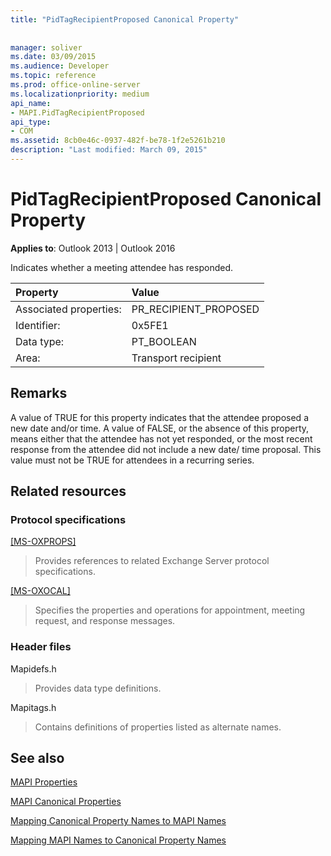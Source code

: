 ```yaml
---
title: "PidTagRecipientProposed Canonical Property"
 
 
manager: soliver
ms.date: 03/09/2015
ms.audience: Developer
ms.topic: reference
ms.prod: office-online-server
ms.localizationpriority: medium
api_name:
- MAPI.PidTagRecipientProposed
api_type:
- COM
ms.assetid: 8cb0e46c-0937-482f-be78-1f2e5261b210
description: "Last modified: March 09, 2015"
---
```


# PidTagRecipientProposed Canonical Property

  
  
**Applies to**: Outlook 2013 | Outlook 2016 
  
Indicates whether a meeting attendee has responded.
  
|Property |Value |
|:-----|:-----|
|Associated properties:  <br/> |PR_RECIPIENT_PROPOSED  <br/> |
|Identifier:  <br/> |0x5FE1  <br/> |
|Data type:  <br/> |PT_BOOLEAN  <br/> |
|Area:  <br/> |Transport recipient  <br/> |
   
## Remarks

A value of TRUE for this property indicates that the attendee proposed a new date and/or time. A value of FALSE, or the absence of this property, means either that the attendee has not yet responded, or the most recent response from the attendee did not include a new date/ time proposal. This value must not be TRUE for attendees in a recurring series.
  
## Related resources

### Protocol specifications

[[MS-OXPROPS]](https://msdn.microsoft.com/library/f6ab1613-aefe-447d-a49c-18217230b148%28Office.15%29.aspx)
  
> Provides references to related Exchange Server protocol specifications.
    
[[MS-OXOCAL]](https://msdn.microsoft.com/library/09861fde-c8e4-4028-9346-e7c214cfdba1%28Office.15%29.aspx)
  
> Specifies the properties and operations for appointment, meeting request, and response messages.
    
### Header files

Mapidefs.h
  
> Provides data type definitions.
    
Mapitags.h
  
> Contains definitions of properties listed as alternate names.
    
## See also



[MAPI Properties](mapi-properties.md)
  
[MAPI Canonical Properties](mapi-canonical-properties.md)
  
[Mapping Canonical Property Names to MAPI Names](mapping-canonical-property-names-to-mapi-names.md)
  
[Mapping MAPI Names to Canonical Property Names](mapping-mapi-names-to-canonical-property-names.md)

